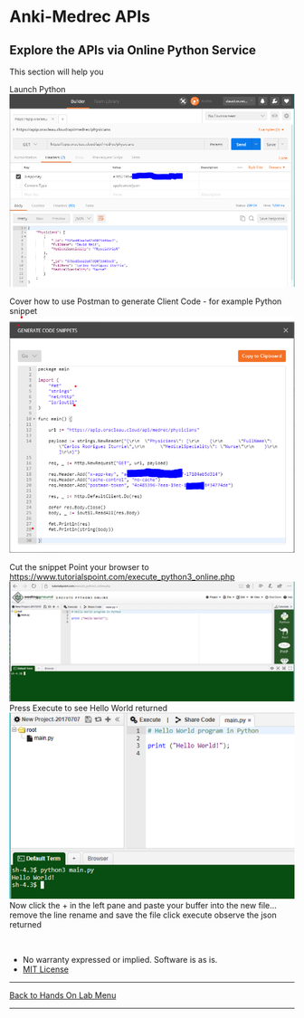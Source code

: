 # Anki-Medrec APIs


## Explore the APIs via Online Python Service

This section will help you 

Launch Python
 <img src="./img/postman1.PNG"/>

Cover how to use Postman to generate Client Code - for example Python snippet 
 <img src="./img/postman2.PNG"/>

Cut the snippet 
Point your browser to https://www.tutorialspoint.com/execute_python3_online.php
 <img src="./img/pythoneditor1.PNG" />
Press Execute to see Hello World returned
 <img src="./img/pythoneditor2.PNG" />
Now click the + in the left pane and paste your buffer into the new file... 
remove the line 
rename and save the file
click execute
observe the json returned

<br>

* No warranty expressed or implied.  Software is as is.
* [MIT License](http://www.opensource.org/licenses/mit-license.html)

<hr />
<a href="handsonlabs" class="btn" >Back to Hands On Lab Menu</a>
<hr />

